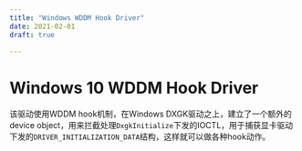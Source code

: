 ```yaml
---
title: "Windows WDDM Hook Driver"
date: 2021-02-01
draft: true

---
```






# Windows 10 WDDM Hook Driver

该驱动使用WDDM hook机制，在Windows DXGK驱动之上，建立了一个额外的device object，用来拦截处理`DxgkInitialize`下发的IOCTL，用于捕获显卡驱动下发的`DRIVER_INITIALIZATION_DATA`结构，这样就可以做各种hook动作。

[^]: Win7和Win10系统上，`DxgkInitialize`下发的IOCTL是不一样的。该API是静态编译，可以直接通过逆向工程的方式，得到`DxgkInitialize`的行为逻辑。

